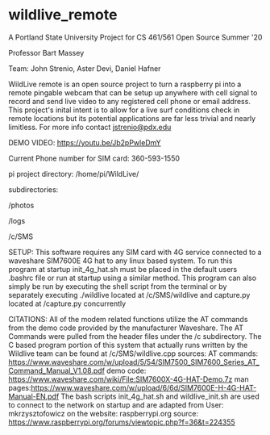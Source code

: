 # wildlive_remote

A Portland State University Project for CS 461/561
Open Source Summer '20

Professor Bart Massey

Team: John Strenio, Aster Devi, Daniel Hafner

WildLive remote is an open source project to turn a raspberry pi into a remote pingable webcam that can be setup up anywhere with cell signal to record and send live video to any registered cell phone or email address. This project's inital intent is to allow for a live surf conditions check in remote locations but its potential applications are far less trivial and  nearly limitless. For more info contact jstrenio@pdx.edu

DEMO VIDEO: https://youtu.be/Jb2pPwleDmY

Current Phone number for SIM card: 360-593-1550

pi project directory: /home/pi/WildLive/

subdirectories:

/photos

/logs

/c/SMS

SETUP:
    This software requires any SIM card with 4G service connected to a waveshare SIM7600E 4G hat to any linux based system.
    To run this program at startup init_4g_hat.sh must be placed in the default
    users .bashrc file or run at startup using a similar method. This program
    can also simply be run by executing the shell script from the terminal or by
    separately executing ./wildlive located at /c/SMS/wildlive and capture.py
    located at /capture.py concurrently

CITATIONS:
    All of the modem related functions utilize the AT commands from the demo code provided by the manufacturer Waveshare. The AT Commands were pulled from the header files under the /c subdirectory. The C based program portion of this system that actually runs written by the Wildlive team can be found at /c/SMS/wildlive.cpp 
    sources:
    AT commands: https://www.waveshare.com/w/upload/5/54/SIM7500_SIM7600_Series_AT_Command_Manual_V1.08.pdf
    demo code: https://www.waveshare.com/wiki/File:SIM7600X-4G-HAT-Demo.7z
    man pages:https://www.waveshare.com/w/upload/6/6d/SIM7600E-H-4G-HAT-Manual-EN.pdf
    The bash scripts init_4g_hat.sh and wildlive_init.sh are used to connect to the network on startup and are adapted from User: mkrzysztofowicz on the website: raspberrypi.org 
    source: https://www.raspberrypi.org/forums/viewtopic.php?f=36&t=224355